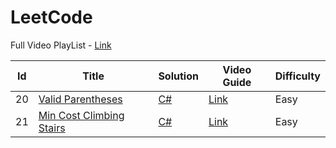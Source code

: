 # LeetCode

Full Video PlayList - [Link](https://www.youtube.com/playlist?list=PLGmKMg3aRkXiyXeTYLPOIuXLogRXj6yO_)

| Id | Title | Solution | Video Guide | Difficulty |
|----| ----- | -------- | ----------- | ---------- |
| 20 |[Valid Parentheses](https://leetcode.com/problems/valid-parentheses/) | [C#](./Solutions/ValidParentheses.cs) | [Link](https://www.youtube.com/watch?v=ej2jRmCeJaI) | Easy |
| 21 |[Min Cost Climbing Stairs](https://leetcode.com/problems/min-cost-climbing-stairs/) | [C#](./Solutions/MinCostClimbingStairs.cs) | [Link](https://www.youtube.com/watch?v=ej2jRmCeJaI) | Easy |
